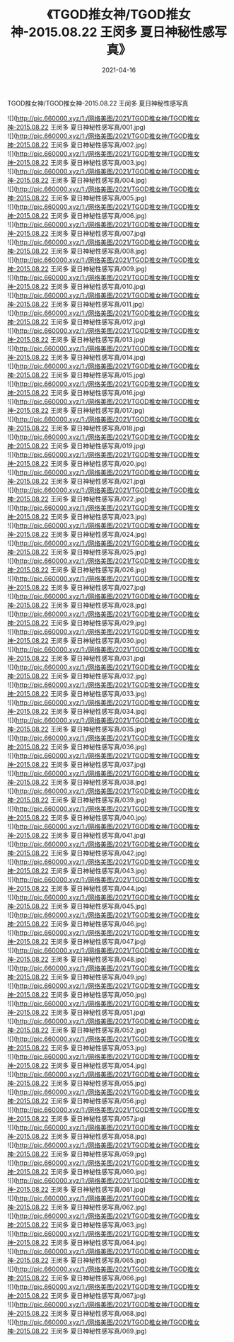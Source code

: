 ﻿---
layout: post
title:  《TGOD推女神/TGOD推女神-2015.08.22 王闵多 夏日神秘性感写真》
date:   2021-04-16
img: http://pic.660000.xyz/1:/网络美图/2021/TGOD推女神/TGOD推女神-2015.08.22 王闵多 夏日神秘性感写真/000.jpg
categories: [美女, 清纯, 唯美]
---

TGOD推女神/TGOD推女神-2015.08.22 王闵多 夏日神秘性感写真

 ![](http://pic.660000.xyz/1:/网络美图/2021/TGOD推女神/TGOD推女神-2015.08.22 王闵多 夏日神秘性感写真/001.jpg) <br>![](http://pic.660000.xyz/1:/网络美图/2021/TGOD推女神/TGOD推女神-2015.08.22 王闵多 夏日神秘性感写真/002.jpg) <br>![](http://pic.660000.xyz/1:/网络美图/2021/TGOD推女神/TGOD推女神-2015.08.22 王闵多 夏日神秘性感写真/003.jpg) <br>![](http://pic.660000.xyz/1:/网络美图/2021/TGOD推女神/TGOD推女神-2015.08.22 王闵多 夏日神秘性感写真/004.jpg) <br>![](http://pic.660000.xyz/1:/网络美图/2021/TGOD推女神/TGOD推女神-2015.08.22 王闵多 夏日神秘性感写真/005.jpg) <br>![](http://pic.660000.xyz/1:/网络美图/2021/TGOD推女神/TGOD推女神-2015.08.22 王闵多 夏日神秘性感写真/006.jpg) <br>![](http://pic.660000.xyz/1:/网络美图/2021/TGOD推女神/TGOD推女神-2015.08.22 王闵多 夏日神秘性感写真/007.jpg) <br>![](http://pic.660000.xyz/1:/网络美图/2021/TGOD推女神/TGOD推女神-2015.08.22 王闵多 夏日神秘性感写真/008.jpg) <br>![](http://pic.660000.xyz/1:/网络美图/2021/TGOD推女神/TGOD推女神-2015.08.22 王闵多 夏日神秘性感写真/009.jpg) <br>![](http://pic.660000.xyz/1:/网络美图/2021/TGOD推女神/TGOD推女神-2015.08.22 王闵多 夏日神秘性感写真/010.jpg) <br>![](http://pic.660000.xyz/1:/网络美图/2021/TGOD推女神/TGOD推女神-2015.08.22 王闵多 夏日神秘性感写真/011.jpg) <br>![](http://pic.660000.xyz/1:/网络美图/2021/TGOD推女神/TGOD推女神-2015.08.22 王闵多 夏日神秘性感写真/012.jpg) <br>![](http://pic.660000.xyz/1:/网络美图/2021/TGOD推女神/TGOD推女神-2015.08.22 王闵多 夏日神秘性感写真/013.jpg) <br>![](http://pic.660000.xyz/1:/网络美图/2021/TGOD推女神/TGOD推女神-2015.08.22 王闵多 夏日神秘性感写真/014.jpg) <br>![](http://pic.660000.xyz/1:/网络美图/2021/TGOD推女神/TGOD推女神-2015.08.22 王闵多 夏日神秘性感写真/015.jpg) <br>![](http://pic.660000.xyz/1:/网络美图/2021/TGOD推女神/TGOD推女神-2015.08.22 王闵多 夏日神秘性感写真/016.jpg) <br>![](http://pic.660000.xyz/1:/网络美图/2021/TGOD推女神/TGOD推女神-2015.08.22 王闵多 夏日神秘性感写真/017.jpg) <br>![](http://pic.660000.xyz/1:/网络美图/2021/TGOD推女神/TGOD推女神-2015.08.22 王闵多 夏日神秘性感写真/018.jpg) <br>![](http://pic.660000.xyz/1:/网络美图/2021/TGOD推女神/TGOD推女神-2015.08.22 王闵多 夏日神秘性感写真/019.jpg) <br>![](http://pic.660000.xyz/1:/网络美图/2021/TGOD推女神/TGOD推女神-2015.08.22 王闵多 夏日神秘性感写真/020.jpg) <br>![](http://pic.660000.xyz/1:/网络美图/2021/TGOD推女神/TGOD推女神-2015.08.22 王闵多 夏日神秘性感写真/021.jpg) <br>![](http://pic.660000.xyz/1:/网络美图/2021/TGOD推女神/TGOD推女神-2015.08.22 王闵多 夏日神秘性感写真/022.jpg) <br>![](http://pic.660000.xyz/1:/网络美图/2021/TGOD推女神/TGOD推女神-2015.08.22 王闵多 夏日神秘性感写真/023.jpg) <br>![](http://pic.660000.xyz/1:/网络美图/2021/TGOD推女神/TGOD推女神-2015.08.22 王闵多 夏日神秘性感写真/024.jpg) <br>![](http://pic.660000.xyz/1:/网络美图/2021/TGOD推女神/TGOD推女神-2015.08.22 王闵多 夏日神秘性感写真/025.jpg) <br>![](http://pic.660000.xyz/1:/网络美图/2021/TGOD推女神/TGOD推女神-2015.08.22 王闵多 夏日神秘性感写真/026.jpg) <br>![](http://pic.660000.xyz/1:/网络美图/2021/TGOD推女神/TGOD推女神-2015.08.22 王闵多 夏日神秘性感写真/027.jpg) <br>![](http://pic.660000.xyz/1:/网络美图/2021/TGOD推女神/TGOD推女神-2015.08.22 王闵多 夏日神秘性感写真/028.jpg) <br>![](http://pic.660000.xyz/1:/网络美图/2021/TGOD推女神/TGOD推女神-2015.08.22 王闵多 夏日神秘性感写真/029.jpg) <br>![](http://pic.660000.xyz/1:/网络美图/2021/TGOD推女神/TGOD推女神-2015.08.22 王闵多 夏日神秘性感写真/030.jpg) <br>![](http://pic.660000.xyz/1:/网络美图/2021/TGOD推女神/TGOD推女神-2015.08.22 王闵多 夏日神秘性感写真/031.jpg) <br>![](http://pic.660000.xyz/1:/网络美图/2021/TGOD推女神/TGOD推女神-2015.08.22 王闵多 夏日神秘性感写真/032.jpg) <br>![](http://pic.660000.xyz/1:/网络美图/2021/TGOD推女神/TGOD推女神-2015.08.22 王闵多 夏日神秘性感写真/033.jpg) <br>![](http://pic.660000.xyz/1:/网络美图/2021/TGOD推女神/TGOD推女神-2015.08.22 王闵多 夏日神秘性感写真/034.jpg) <br>![](http://pic.660000.xyz/1:/网络美图/2021/TGOD推女神/TGOD推女神-2015.08.22 王闵多 夏日神秘性感写真/035.jpg) <br>![](http://pic.660000.xyz/1:/网络美图/2021/TGOD推女神/TGOD推女神-2015.08.22 王闵多 夏日神秘性感写真/036.jpg) <br>![](http://pic.660000.xyz/1:/网络美图/2021/TGOD推女神/TGOD推女神-2015.08.22 王闵多 夏日神秘性感写真/037.jpg) <br>![](http://pic.660000.xyz/1:/网络美图/2021/TGOD推女神/TGOD推女神-2015.08.22 王闵多 夏日神秘性感写真/038.jpg) <br>![](http://pic.660000.xyz/1:/网络美图/2021/TGOD推女神/TGOD推女神-2015.08.22 王闵多 夏日神秘性感写真/039.jpg) <br>![](http://pic.660000.xyz/1:/网络美图/2021/TGOD推女神/TGOD推女神-2015.08.22 王闵多 夏日神秘性感写真/040.jpg) <br>![](http://pic.660000.xyz/1:/网络美图/2021/TGOD推女神/TGOD推女神-2015.08.22 王闵多 夏日神秘性感写真/041.jpg) <br>![](http://pic.660000.xyz/1:/网络美图/2021/TGOD推女神/TGOD推女神-2015.08.22 王闵多 夏日神秘性感写真/042.jpg) <br>![](http://pic.660000.xyz/1:/网络美图/2021/TGOD推女神/TGOD推女神-2015.08.22 王闵多 夏日神秘性感写真/043.jpg) <br>![](http://pic.660000.xyz/1:/网络美图/2021/TGOD推女神/TGOD推女神-2015.08.22 王闵多 夏日神秘性感写真/044.jpg) <br>![](http://pic.660000.xyz/1:/网络美图/2021/TGOD推女神/TGOD推女神-2015.08.22 王闵多 夏日神秘性感写真/045.jpg) <br>![](http://pic.660000.xyz/1:/网络美图/2021/TGOD推女神/TGOD推女神-2015.08.22 王闵多 夏日神秘性感写真/046.jpg) <br>![](http://pic.660000.xyz/1:/网络美图/2021/TGOD推女神/TGOD推女神-2015.08.22 王闵多 夏日神秘性感写真/047.jpg) <br>![](http://pic.660000.xyz/1:/网络美图/2021/TGOD推女神/TGOD推女神-2015.08.22 王闵多 夏日神秘性感写真/048.jpg) <br>![](http://pic.660000.xyz/1:/网络美图/2021/TGOD推女神/TGOD推女神-2015.08.22 王闵多 夏日神秘性感写真/049.jpg) <br>![](http://pic.660000.xyz/1:/网络美图/2021/TGOD推女神/TGOD推女神-2015.08.22 王闵多 夏日神秘性感写真/050.jpg) <br>![](http://pic.660000.xyz/1:/网络美图/2021/TGOD推女神/TGOD推女神-2015.08.22 王闵多 夏日神秘性感写真/051.jpg) <br>![](http://pic.660000.xyz/1:/网络美图/2021/TGOD推女神/TGOD推女神-2015.08.22 王闵多 夏日神秘性感写真/052.jpg) <br>![](http://pic.660000.xyz/1:/网络美图/2021/TGOD推女神/TGOD推女神-2015.08.22 王闵多 夏日神秘性感写真/053.jpg) <br>![](http://pic.660000.xyz/1:/网络美图/2021/TGOD推女神/TGOD推女神-2015.08.22 王闵多 夏日神秘性感写真/054.jpg) <br>![](http://pic.660000.xyz/1:/网络美图/2021/TGOD推女神/TGOD推女神-2015.08.22 王闵多 夏日神秘性感写真/055.jpg) <br>![](http://pic.660000.xyz/1:/网络美图/2021/TGOD推女神/TGOD推女神-2015.08.22 王闵多 夏日神秘性感写真/056.jpg) <br>![](http://pic.660000.xyz/1:/网络美图/2021/TGOD推女神/TGOD推女神-2015.08.22 王闵多 夏日神秘性感写真/057.jpg) <br>![](http://pic.660000.xyz/1:/网络美图/2021/TGOD推女神/TGOD推女神-2015.08.22 王闵多 夏日神秘性感写真/058.jpg) <br>![](http://pic.660000.xyz/1:/网络美图/2021/TGOD推女神/TGOD推女神-2015.08.22 王闵多 夏日神秘性感写真/059.jpg) <br>![](http://pic.660000.xyz/1:/网络美图/2021/TGOD推女神/TGOD推女神-2015.08.22 王闵多 夏日神秘性感写真/060.jpg) <br>![](http://pic.660000.xyz/1:/网络美图/2021/TGOD推女神/TGOD推女神-2015.08.22 王闵多 夏日神秘性感写真/061.jpg) <br>![](http://pic.660000.xyz/1:/网络美图/2021/TGOD推女神/TGOD推女神-2015.08.22 王闵多 夏日神秘性感写真/062.jpg) <br>![](http://pic.660000.xyz/1:/网络美图/2021/TGOD推女神/TGOD推女神-2015.08.22 王闵多 夏日神秘性感写真/063.jpg) <br>![](http://pic.660000.xyz/1:/网络美图/2021/TGOD推女神/TGOD推女神-2015.08.22 王闵多 夏日神秘性感写真/064.jpg) <br>![](http://pic.660000.xyz/1:/网络美图/2021/TGOD推女神/TGOD推女神-2015.08.22 王闵多 夏日神秘性感写真/065.jpg) <br>![](http://pic.660000.xyz/1:/网络美图/2021/TGOD推女神/TGOD推女神-2015.08.22 王闵多 夏日神秘性感写真/066.jpg) <br>![](http://pic.660000.xyz/1:/网络美图/2021/TGOD推女神/TGOD推女神-2015.08.22 王闵多 夏日神秘性感写真/067.jpg) <br>![](http://pic.660000.xyz/1:/网络美图/2021/TGOD推女神/TGOD推女神-2015.08.22 王闵多 夏日神秘性感写真/068.jpg) <br>![](http://pic.660000.xyz/1:/网络美图/2021/TGOD推女神/TGOD推女神-2015.08.22 王闵多 夏日神秘性感写真/069.jpg) <br>